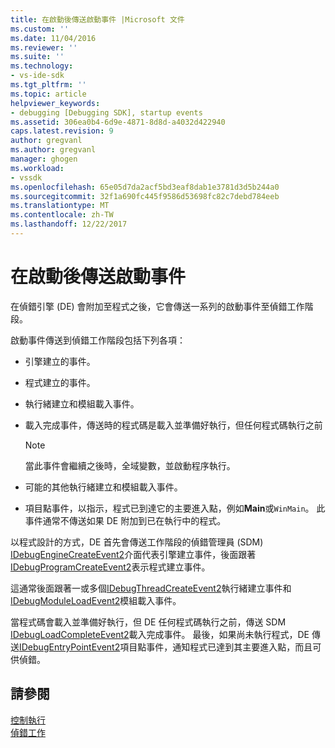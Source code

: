 ```yaml
---
title: 在啟動後傳送啟動事件 |Microsoft 文件
ms.custom: ''
ms.date: 11/04/2016
ms.reviewer: ''
ms.suite: ''
ms.technology:
- vs-ide-sdk
ms.tgt_pltfrm: ''
ms.topic: article
helpviewer_keywords:
- debugging [Debugging SDK], startup events
ms.assetid: 306ea0b4-6d9e-4871-8d8d-a4032d422940
caps.latest.revision: 9
author: gregvanl
ms.author: gregvanl
manager: ghogen
ms.workload:
- vssdk
ms.openlocfilehash: 65e05d7da2acf5bd3eaf8dab1e3781d3d5b244a0
ms.sourcegitcommit: 32f1a690fc445f9586d53698fc82c7debd784eeb
ms.translationtype: MT
ms.contentlocale: zh-TW
ms.lasthandoff: 12/22/2017
---
```

# <a name="sending-startup-events-after-a-launch"></a>在啟動後傳送啟動事件
在偵錯引擎 (DE) 會附加至程式之後，它會傳送一系列的啟動事件至偵錯工作階段。  
  
 啟動事件傳送到偵錯工作階段包括下列各項：  
  
-   引擎建立的事件。  
  
-   程式建立的事件。  
  
-   執行緒建立和模組載入事件。  
  
-   載入完成事件，傳送時的程式碼是載入並準備好執行，但任何程式碼執行之前  
  
    > [!NOTE]
    >  當此事件會繼續之後時，全域變數，並啟動程序執行。  
  
-   可能的其他執行緒建立和模組載入事件。  
  
-   項目點事件，以指示，程式已到達它的主要進入點，例如**Main**或`WinMain`。 此事件通常不傳送如果 DE 附加到已在執行中的程式。  
  
 以程式設計的方式，DE 首先會傳送工作階段的偵錯管理員 (SDM) [IDebugEngineCreateEvent2](../../extensibility/debugger/reference/idebugenginecreateevent2.md)介面代表引擎建立事件，後面跟著[IDebugProgramCreateEvent2](../../extensibility/debugger/reference/idebugprogramcreateevent2.md)表示程式建立事件。  
  
 這通常後面跟著一或多個[IDebugThreadCreateEvent2](../../extensibility/debugger/reference/idebugthreadcreateevent2.md)執行緒建立事件和[IDebugModuleLoadEvent2](../../extensibility/debugger/reference/idebugmoduleloadevent2.md)模組載入事件。  
  
 當程式碼會載入並準備好執行，但 DE 任何程式碼執行之前，傳送 SDM [IDebugLoadCompleteEvent2](../../extensibility/debugger/reference/idebugloadcompleteevent2.md)載入完成事件。 最後，如果尚未執行程式，DE 傳送[IDebugEntryPointEvent2](../../extensibility/debugger/reference/idebugentrypointevent2.md)項目點事件，通知程式已達到其主要進入點，而且可供偵錯。  
  
## <a name="see-also"></a>請參閱  
 [控制執行](../../extensibility/debugger/control-of-execution.md)   
 [偵錯工作](../../extensibility/debugger/debugging-tasks.md)